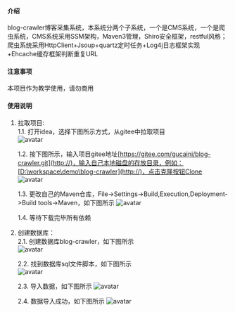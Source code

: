 #### 介绍
blog-crawler博客采集系统，本系统分两个子系统，一个是CMS系统，一个是爬虫系统，CMS系统采用SSM架构，Maven3管理，Shiro安全框架，restful风格；爬虫系统采用HttpClient+Jsoup+quartz定时任务+Log4j日志框架实现+Ehcache缓存框架判断重复URL

#### 注意事项
本项目作为教学使用，请勿商用

#### 使用说明
1. 拉取项目:  
    1.1. 打开idea，选择下图所示方式，从gitee中拉取项目  
![avatar](https://images.gitee.com/uploads/images/2021/0327/105124_e75a6875_5479060.png)  
  
    1.2. 按下图所示，输入项目gitee地址[https://gitee.com/gucaini/blog-crawler.git](http://)，输入自己本地磁盘的存放目录，例如：[D:\workspace\demo\blog-crawler](http://)，点击克隆按钮Clone  
![avatar](https://images.gitee.com/uploads/images/2021/0327/110542_919b93b5_5479060.png)  
  
    1.3. 更改自己的Maven仓库，File->Settings->Build,Execution,Deployment->Build tools->Maven，如下图所示
![avatar](https://images.gitee.com/uploads/images/2021/0327/112533_9f2ce17f_5479060.png)
  
    1.4. 等待下载完毕所有依赖

                                      
2.  创建数据库：  
    2.1. 创建数据库blog-crawler，如下图所示  
![avatar](https://images.gitee.com/uploads/images/2021/0327/115524_d6adeefc_5479060.png)  
  
    2.2. 找到数据库sql文件脚本，如下图所示   
![avatar](https://images.gitee.com/uploads/images/2021/0327/115707_2c01f150_5479060.png)  
  
    2.3. 导入数据，如下图所示
![avatar](https://images.gitee.com/uploads/images/2021/0327/120026_ada3bdec_5479060.png)  
  
    2.4. 数据导入成功，如下图所示
![avatar](https://images.gitee.com/uploads/images/2021/0327/120304_bbb3abd5_5479060.png)
